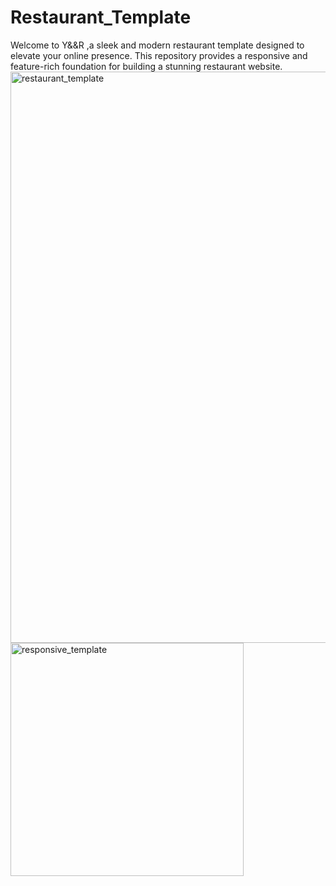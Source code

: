 # Restaurant_Template
Welcome to Y&amp;&amp;R ,a sleek and modern restaurant template designed to elevate your online presence. This repository provides a responsive and feature-rich foundation for building a stunning restaurant website.
<img width="914" alt="restaurant_template" src="https://github.com/yahyaouirim/Restaurant_Template/assets/145239153/214631e6-ecf2-4a21-a942-6ee08694e23a">
<img width="373" alt="responsive_template" src="https://github.com/yahyaouirim/Restaurant_Template/assets/145239153/a109f0ba-6245-47bc-9873-f71adcfab810">
